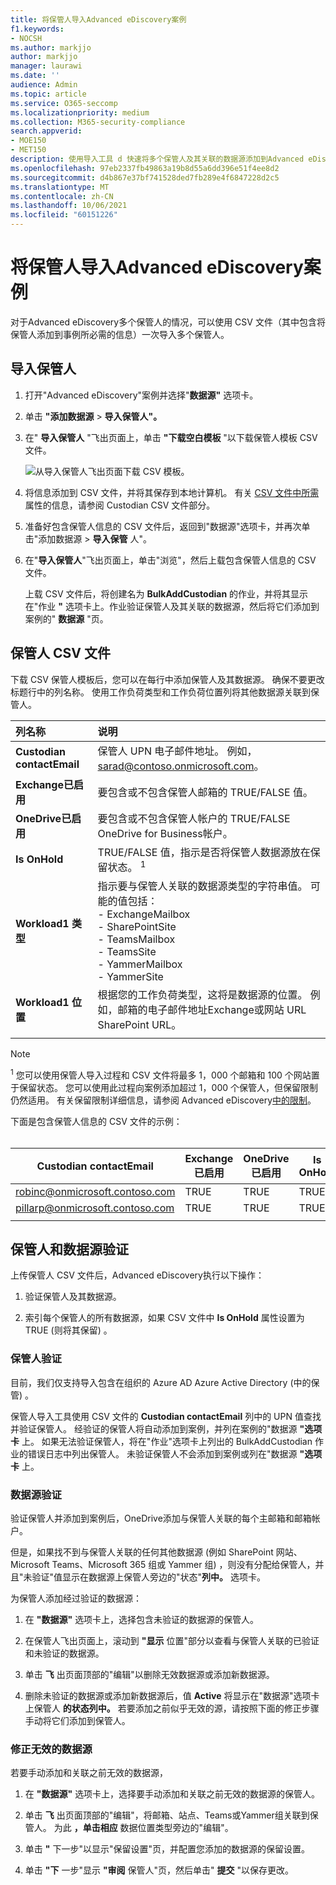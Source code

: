 ```yaml
---
title: 将保管人导入Advanced eDiscovery案例
f1.keywords:
- NOCSH
ms.author: markjjo
author: markjjo
manager: laurawi
ms.date: ''
audience: Admin
ms.topic: article
ms.service: O365-seccomp
ms.localizationpriority: medium
ms.collection: M365-security-compliance
search.appverid:
- MOE150
- MET150
description: 使用导入工具 d 快速将多个保管人及其关联的数据源添加到Advanced eDiscovery。
ms.openlocfilehash: 97eb2337fb49863a19b8d55a6dd396e51f4ee8d2
ms.sourcegitcommit: d4b867e37bf741528ded7fb289e4f6847228d2c5
ms.translationtype: MT
ms.contentlocale: zh-CN
ms.lasthandoff: 10/06/2021
ms.locfileid: "60151226"
---
```

# <a name="import-custodians-to-an-advanced-ediscovery-case"></a>将保管人导入Advanced eDiscovery案例

对于Advanced eDiscovery多个保管人的情况，可以使用 CSV 文件（其中包含将保管人添加到事例所必需的信息）一次导入多个保管人。

## <a name="import-custodians"></a>导入保管人

1. 打开"Advanced eDiscovery"案例并选择"**数据源"** 选项卡。

2. 单击 **"添加数据源**  >  **导入保管人"。**

3. 在" **导入保管人** "飞出页面上，单击 **"下载空白模板** "以下载保管人模板 CSV 文件。

   ![从导入保管人飞出页面下载 CSV 模板。](../media/ImportCustodians1.png)

4. 将信息添加到 CSV 文件，并将其保存到本地计算机。 有关 [CSV 文件中所需](#custodian-csv-file) 属性的信息，请参阅 Custodian CSV 文件部分。

5. 准备好包含保管人信息的 CSV 文件后，返回到"数据源"选项卡，并再次单击"添加数据源  >  **导入保管** 人"。

6. 在"**导入保管人**"飞出页面上，单击"浏览"，然后上载包含保管人信息的 CSV 文件。

   上载 CSV 文件后，将创建名为 **BulkAddCustodian** 的作业，并将其显示在"作业 **"** 选项卡上。作业验证保管人及其关联的数据源，然后将它们添加到案例的" **数据源** "页。

## <a name="custodian-csv-file"></a>保管人 CSV 文件

下载 CSV 保管人模板后，您可以在每行中添加保管人及其数据源。 确保不要更改标题行中的列名称。 使用工作负荷类型和工作负荷位置列将其他数据源关联到保管人。

| 列名称|说明|
|:------- |:------------------------------------------------------------|
|**Custodian contactEmail**     |保管人 UPN 电子邮件地址。 例如，sarad@contoso.onmicrosoft.com。           |
|**Exchange已启用** | 要包含或不包含保管人邮箱的 TRUE/FALSE 值。      |
|**OneDrive已启用** | 要包含或不包含保管人帐户的 TRUE/FALSE OneDrive for Business帐户。 |
|**Is OnHold**        | TRUE/FALSE 值，指示是否将保管人数据源放在保留状态。 <sup>1</sup>     |
|**Workload1 类型**         |指示要与保管人关联的数据源类型的字符串值。 可能的值包括： <br/>- ExchangeMailbox<br/> - SharePointSite<br/>- TeamsMailbox<br/>- TeamsSite<br/> - YammerMailbox<br/>- YammerSite |
|**Workload1 位置**     | 根据您的工作负荷类型，这将是数据源的位置。 例如，邮箱的电子邮件地址Exchange或网站 URL SharePoint URL。 |
|||

> [!NOTE]
> <sup>1</sup> 您可以使用保管人导入过程和 CSV 文件将最多 1，000 个邮箱和 100 个网站置于保留状态。 您可以使用此过程向案例添加超过 1，000 个保管人，但保留限制仍然适用。 有关保留限制详细信息，请参阅 Advanced eDiscovery[中的限制](limits-ediscovery20.md#hold-limits)。

下面是包含保管人信息的 CSV 文件的示例：<br/><br/>

|Custodian contactEmail      | Exchange已启用 | OneDrive已启用 | Is OnHold | Workload1 类型 | Workload1 位置             |
| ----------------- | ---------------- | ---------------- | --------- | -------------- | ------------------------------ |
|robinc@onmicrosoft.contoso.com | TRUE             | TRUE             | TRUE      | SharePointSite | https://contoso.sharepoint.com |
|pillarp@onmicrosoft.contoso.com | TRUE             | TRUE             | TRUE      | |  |
||||||

## <a name="custodian-and-data-source-validation"></a>保管人和数据源验证

上传保管人 CSV 文件后，Advanced eDiscovery执行以下操作：

1. 验证保管人及其数据源。

2. 索引每个保管人的所有数据源，如果 CSV 文件中 **Is OnHold** 属性设置为 TRUE (则将其保留) 。

### <a name="custodian-validation"></a>保管人验证

目前，我们仅支持导入包含在组织的 Azure AD Azure Active Directory (中的保管) 。

保管人导入工具使用 CSV 文件的 **Custodian contactEmail** 列中的 UPN 值查找并验证保管人。 经验证的保管人将自动添加到案例，并列在案例的"数据源 **"选项卡** 上。 如果无法验证保管人，将在"作业"选项卡上列出的 BulkAddCustodian 作业的错误日志中列出保管人。  未验证保管人不会添加到案例或列在"数据源 **"选项卡** 上。

### <a name="data-source-validation"></a>数据源验证

验证保管人并添加到案例后，OneDrive添加与保管人关联的每个主邮箱和邮箱帐户。

但是，如果找不到与保管人关联的任何其他数据源 (例如 SharePoint 网站、Microsoft Teams、Microsoft 365 组或 Yammer 组) ，则没有分配给保管人，并且"未验证"值显示在数据源上保管人旁边的"状态"**列中。** 选项卡。

为保管人添加经过验证的数据源：

1. 在 **"数据源"** 选项卡上，选择包含未验证的数据源的保管人。

2. 在保管人飞出页面上，滚动到 **"显示** 位置"部分以查看与保管人关联的已验证和未验证的数据源。

3. 单击 **飞** 出页面顶部的"编辑"以删除无效数据源或添加新数据源。

4. 删除未验证的数据源或添加新数据源后，值 **Active** 将显示在"数据源"选项卡上保管人 **的状态列中。** 若要添加之前似乎无效的源，请按照下面的修正步骤手动将它们添加到保管人。

### <a name="remediating-invalid-data-sources"></a>修正无效的数据源

若要手动添加和关联之前无效的数据源，

1. 在 **"数据源"** 选项卡上，选择要手动添加和关联之前无效的数据源的保管人。

2. 单击 **飞** 出页面顶部的"编辑"，将邮箱、站点、Teams或Yammer组关联到保管人。 为此 **，单击相应** 数据位置类型旁边的"编辑"。

3. 单击 **"** 下一步"以显示"保留设置"页，并配置您添加的数据源的保留设置。

4. 单击 **"下** 一步"显示 **"审阅** 保管人"页，然后单击" **提交** "以保存更改。
